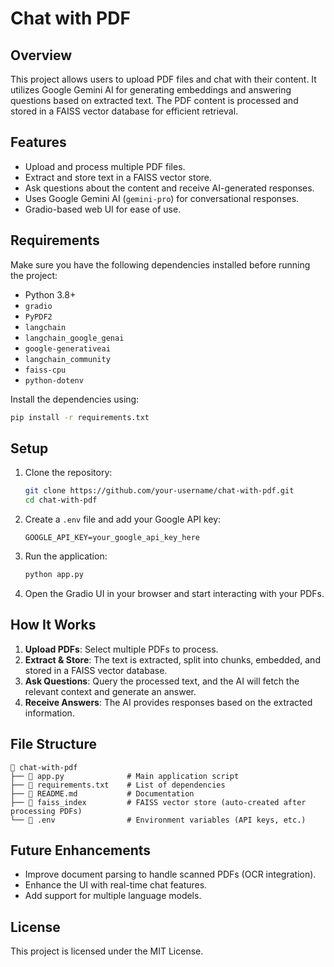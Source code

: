 # Chat with PDF 



## Overview
This project allows users to upload PDF files and chat with their content. It utilizes Google Gemini AI for generating embeddings and answering questions based on extracted text. The PDF content is processed and stored in a FAISS vector database for efficient retrieval.

## Features
- Upload and process multiple PDF files.
- Extract and store text in a FAISS vector store.
- Ask questions about the content and receive AI-generated responses.
- Uses Google Gemini AI (`gemini-pro`) for conversational responses.
- Gradio-based web UI for ease of use.

## Requirements
Make sure you have the following dependencies installed before running the project:

- Python 3.8+
- `gradio`
- `PyPDF2`
- `langchain`
- `langchain_google_genai`
- `google-generativeai`
- `langchain_community`
- `faiss-cpu`
- `python-dotenv`

Install the dependencies using:
```sh
pip install -r requirements.txt
```

## Setup
1. Clone the repository:
   ```sh
   git clone https://github.com/your-username/chat-with-pdf.git
   cd chat-with-pdf
   ```
2. Create a `.env` file and add your Google API key:
   ```
   GOOGLE_API_KEY=your_google_api_key_here
   ```
3. Run the application:
   ```sh
   python app.py
   ```
4. Open the Gradio UI in your browser and start interacting with your PDFs.

## How It Works
1. **Upload PDFs**: Select multiple PDFs to process.
2. **Extract & Store**: The text is extracted, split into chunks, embedded, and stored in a FAISS vector database.
3. **Ask Questions**: Query the processed text, and the AI will fetch the relevant context and generate an answer.
4. **Receive Answers**: The AI provides responses based on the extracted information.

## File Structure
```
📂 chat-with-pdf
├── 📜 app.py              # Main application script
├── 📜 requirements.txt    # List of dependencies
├── 📜 README.md           # Documentation
├── 📂 faiss_index         # FAISS vector store (auto-created after processing PDFs)
└── 📜 .env                # Environment variables (API keys, etc.)
```

## Future Enhancements
- Improve document parsing to handle scanned PDFs (OCR integration).
- Enhance the UI with real-time chat features.
- Add support for multiple language models.

## License
This project is licensed under the MIT License.



